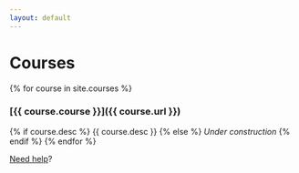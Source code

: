 ```yaml
---
layout: default
---
```


# Courses

{% for course in site.courses %}
### [{{ course.course }}]({{ course.url }})
{% if course.desc %}
{{ course.desc }}
{% else %}
*Under construction*
{% endif %}
{% endfor %}

[Need help](help)?
